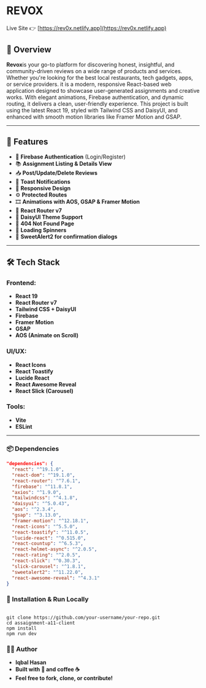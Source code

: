 # REVOX

Live Site 👉 [https://rev0x.netlify.app](https://rev0x.netlify.app)

## 📌 Overview

**Revox**is your go-to platform for discovering honest, insightful, and community-driven reviews on a wide range of products and services. Whether you're looking for the best local restaurants, tech gadgets, apps, or service providers. it is a modern, responsive React-based web application designed to showcase user-generated assignments and creative works. With elegant animations, Firebase authentication, and dynamic routing, it delivers a clean, user-friendly experience. This project is built using the latest React 19, styled with Tailwind CSS and DaisyUI, and enhanced with smooth motion libraries like Framer Motion and GSAP.

---

## 🚀 Features

- 🔐 **Firebase Authentication** (Login/Register)
- 📚 **Assignment Listing & Details View**
- 📥 **Post/Update/Delete Reviews**
- 💬 **Toast Notifications**
- 🌈 **Responsive Design**
- ⚙️ **Protected Routes**
- 🎞️ **Animations with AOS, GSAP & Framer Motion**
- 🧭 **React Router v7**
- 🎨 **DaisyUI Theme Support**
- 📄 **404 Not Found Page**
- 🔄 **Loading Spinners**
- 🎉 **SweetAlert2 for confirmation dialogs**

---

## 🛠️ Tech Stack

### Frontend:
- **React 19**
- **React Router v7**
- **Tailwind CSS + DaisyUI**
- **Firebase**
- **Framer Motion**
- **GSAP**
- **AOS (Animate on Scroll)**

### UI/UX:
- **React Icons**
- **React Toastify**
- **Lucide React**
- **React Awesome Reveal**
- **React Slick (Carousel)**

### Tools:
- **Vite**
- **ESLint**

---

### 📦 Dependencies

```json
"dependencies": {
  "react": "^19.1.0",
  "react-dom": "^19.1.0",
  "react-router": "^7.6.1",
  "firebase": "^11.8.1",
  "axios": "^1.9.0",
  "tailwindcss": "^4.1.8",
  "daisyui": "^5.0.43",
  "aos": "^2.3.4",
  "gsap": "^3.13.0",
  "framer-motion": "^12.18.1",
  "react-icons": "^5.5.0",
  "react-toastify": "^11.0.5",
  "lucide-react": "^0.515.0",
  "react-countup": "^6.5.3",
  "react-helmet-async": "^2.0.5",
  "react-rating": "^2.0.5",
  "react-slick": "^0.30.3",
  "slick-carousel": "^1.8.1",
  "sweetalert2": "^11.22.0",
  "react-awesome-reveal": "^4.3.1"
}


```

### 📁 Installation & Run Locally


```bush

git clone https://github.com/your-username/your-repo.git
cd assaignment-a11-client
npm install
npm run dev

```

### 🧑‍💻 Author

- **Iqbal Hasan**
- **Built with 💙 and coffee ☕**
- **Feel free to fork, clone, or contribute!**

 



